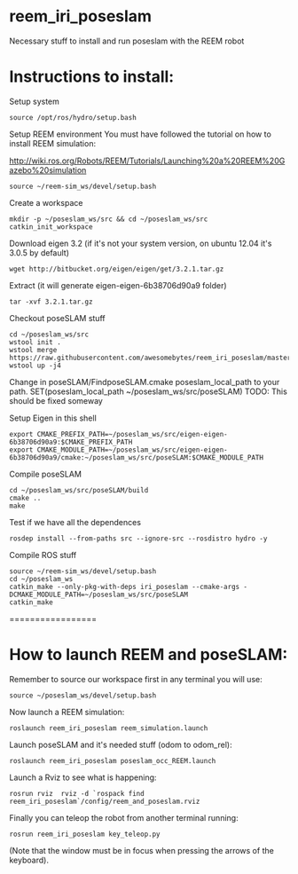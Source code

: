 reem_iri_poseslam
=================

Necessary stuff to install and run poseslam with the REEM robot


# Instructions to install:

Setup system
```
source /opt/ros/hydro/setup.bash
```

Setup REEM environment
You must have followed the tutorial on how to install REEM simulation:

http://wiki.ros.org/Robots/REEM/Tutorials/Launching%20a%20REEM%20Gazebo%20simulation
```
source ~/reem-sim_ws/devel/setup.bash
```

Create a workspace
```
mkdir -p ~/poseslam_ws/src && cd ~/poseslam_ws/src
catkin_init_workspace
```

Download eigen 3.2 (if it's not your system version, on ubuntu 12.04 it's 3.0.5 by default)
```
wget http://bitbucket.org/eigen/eigen/get/3.2.1.tar.gz
```
Extract (it will generate eigen-eigen-6b38706d90a9 folder)
```
tar -xvf 3.2.1.tar.gz
```

Checkout poseSLAM stuff
```
cd ~/poseslam_ws/src
wstool init .
wstool merge https://raw.githubusercontent.com/awesomebytes/reem_iri_poseslam/master/poseslam.rosinstall
wstool up -j4
```

Change in poseSLAM/FindposeSLAM.cmake poseslam_local_path to your path.
SET(poseslam_local_path ~/poseslam_ws/src/poseSLAM)
TODO: This should be fixed someway

Setup Eigen in this shell
```
export CMAKE_PREFIX_PATH=~/poseslam_ws/src/eigen-eigen-6b38706d90a9:$CMAKE_PREFIX_PATH
export CMAKE_MODULE_PATH=~/poseslam_ws/src/eigen-eigen-6b38706d90a9/cmake:~/poseslam_ws/src/poseSLAM:$CMAKE_MODULE_PATH
```

Compile poseSLAM
```
cd ~/poseslam_ws/src/poseSLAM/build
cmake ..
make
```

Test if we have all the dependences
```
rosdep install --from-paths src --ignore-src --rosdistro hydro -y
```


Compile ROS stuff 
```
source ~/reem-sim_ws/devel/setup.bash
cd ~/poseslam_ws
catkin_make --only-pkg-with-deps iri_poseslam --cmake-args -DCMAKE_MODULE_PATH=~/poseslam_ws/src/poseSLAM
catkin_make
```

=================

# How to launch REEM and poseSLAM:

Remember to source our workspace first in any terminal you will use:

```
source ~/poseslam_ws/devel/setup.bash
```

Now launch a REEM simulation:
```
roslaunch reem_iri_poseslam reem_simulation.launch
```

Launch poseSLAM and it's needed stuff (odom to odom_rel):
```
roslaunch reem_iri_poseslam poseslam_occ_REEM.launch
```


Launch a Rviz to see what is happening:
```
rosrun rviz  rviz -d `rospack find reem_iri_poseslam`/config/reem_and_poseslam.rviz
```

Finally you can teleop the robot from another terminal running:
```
rosrun reem_iri_poseslam key_teleop.py
```

(Note that the window must be in focus when pressing the arrows of the keyboard).